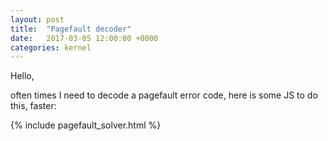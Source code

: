 ```yaml
---
layout: post
title:  "Pagefault decoder"
date:   2017-03-05 12:00:00 +0000
categories: kernel
---
```


Hello,

often times I need to decode a pagefault error code, here is some JS to do
this, faster:

{% include pagefault_solver.html %}
